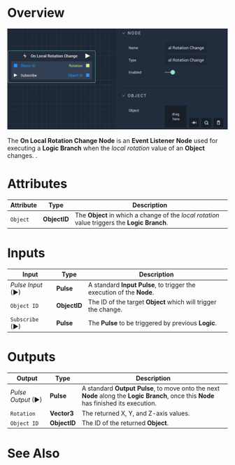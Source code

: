 # Overview

![The On Local Rotation Change Node.](../../../.gitbook/assets/onlocalrotationchange.png)

The **On Local Rotation Change Node** is an **Event Listener** **Node** used for executing a **Logic Branch** when the *local rotation* value of an **Object** changes.
.

# Attributes

|Attribute|Type|Description|
|---|---|---|
|`Object`|**ObjectID**|The **Object** in which a change of the *local rotation* value triggers the **Logic Branch**.|

# Inputs

|Input|Type|Description|
|---|---|---|
|*Pulse Input* (►)|**Pulse**|A standard **Input Pulse**, to trigger the execution of the **Node**.|
|`Object ID`|**ObjectID**| The ID of the target **Object** which will trigger the change.|
|`Subscribe` (►)|**Pulse**|The **Pulse** to be triggered by previous **Logic**.|

# Outputs

|Output|Type|Description|
|---|---|---|
|*Pulse Output* (►)|**Pulse**|A standard **Output Pulse**, to move onto the next **Node** along the **Logic Branch**, once this **Node** has finished its execution.|
|`Rotation`|**Vector3**|The returned X, Y, and Z-axis values.|
|`Object ID`|**ObjectID**|The ID of the returned **Object**.|

# See Also

